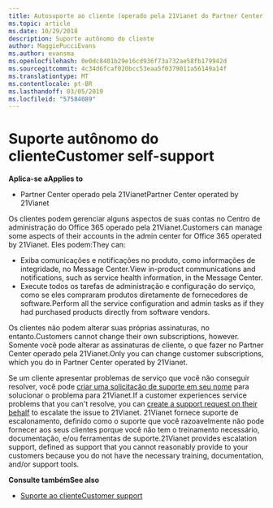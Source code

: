 ```yaml
---
title: Autosuporte ao cliente (operado pela 21Vianet do Partner Center)
ms.topic: article
ms.date: 10/29/2018
description: Suporte autônomo do cliente
author: MaggiePucciEvans
ms.author: evansma
ms.openlocfilehash: 0e0dc8401b29e16cd936f73a732ae58fb179942d
ms.sourcegitcommit: 4c34d6fcaf020bcc53eaa5f0379011a56149a14f
ms.translationtype: MT
ms.contentlocale: pt-BR
ms.lasthandoff: 03/05/2019
ms.locfileid: "57584089"
---
```

# <a name="customer-self-support"></a><span data-ttu-id="46490-103">Suporte autônomo do cliente</span><span class="sxs-lookup"><span data-stu-id="46490-103">Customer self-support</span></span>

<span data-ttu-id="46490-104">**Aplica-se a**</span><span class="sxs-lookup"><span data-stu-id="46490-104">**Applies to**</span></span>

-   <span data-ttu-id="46490-105">Partner Center operado pela 21Vianet</span><span class="sxs-lookup"><span data-stu-id="46490-105">Partner Center operated by 21Vianet</span></span>

<span data-ttu-id="46490-106">Os clientes podem gerenciar alguns aspectos de suas contas no Centro de administração do Office 365 operado pela 21Vianet.</span><span class="sxs-lookup"><span data-stu-id="46490-106">Customers can manage some aspects of their accounts in the admin center for Office 365 operated by 21Vianet.</span></span> <span data-ttu-id="46490-107">Eles podem:</span><span class="sxs-lookup"><span data-stu-id="46490-107">They can:</span></span>

-   <span data-ttu-id="46490-108">Exiba comunicações e notificações no produto, como informações de integridade, no Message Center.</span><span class="sxs-lookup"><span data-stu-id="46490-108">View in-product communications and notifications, such as service health information, in the Message Center.</span></span>
-   <span data-ttu-id="46490-109">Execute todos os tarefas de administração e configuração do serviço, como se eles compraram produtos diretamente de fornecedores de software.</span><span class="sxs-lookup"><span data-stu-id="46490-109">Perform all the service configuration and admin tasks as if they had purchased products directly from software vendors.</span></span> 

<span data-ttu-id="46490-110">Os clientes não podem alterar suas próprias assinaturas, no entanto.</span><span class="sxs-lookup"><span data-stu-id="46490-110">Customers cannot change their own subscriptions, however.</span></span> <span data-ttu-id="46490-111">Somente você pode alterar as assinaturas de cliente, o que fazer no Partner Center operado pela 21Vianet.</span><span class="sxs-lookup"><span data-stu-id="46490-111">Only you can change customer subscriptions, which you do in Partner Center operated by 21Vianet.</span></span>

<span data-ttu-id="46490-112">Se um cliente apresentar problemas de serviço que você não conseguir resolver, você pode [criar uma solicitação de suporte em seu nome](report-problems-on-behalf-of-a-customer.md) para solucionar o problema para 21Vianet.</span><span class="sxs-lookup"><span data-stu-id="46490-112">If a customer experiences service problems that you can't resolve, you can [create a support request on their behalf](report-problems-on-behalf-of-a-customer.md) to escalate the issue to 21Vianet.</span></span> <span data-ttu-id="46490-113">21Vianet fornece suporte de escalonamento, definido como o suporte que você razoavelmente não pode fornecer aos seus clientes porque você não tem o treinamento necessário, documentação, e/ou ferramentas de suporte.</span><span class="sxs-lookup"><span data-stu-id="46490-113">21Vianet provides escalation support, defined as support that you cannot reasonably provide to your customers because you do not have the necessary training, documentation, and/or support tools.</span></span>

<span data-ttu-id="46490-114">**Consulte também**</span><span class="sxs-lookup"><span data-stu-id="46490-114">**See also**</span></span>

-   [<span data-ttu-id="46490-115">Suporte ao cliente</span><span class="sxs-lookup"><span data-stu-id="46490-115">Customer support</span></span>](customer-support.md)





 

 




